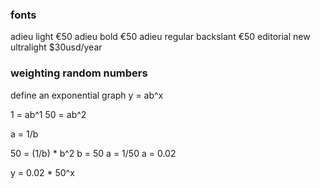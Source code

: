 ### fonts

adieu light €50
adieu bold €50
adieu regular backslant €50
editorial new ultralight \$30usd/year

### weighting random numbers

define an exponential graph
y = ab^x

1 = ab^1
50 = ab^2

a = 1/b

50 = (1/b) \* b^2
b = 50
a = 1/50
a = 0.02

y = 0.02 \* 50^x
